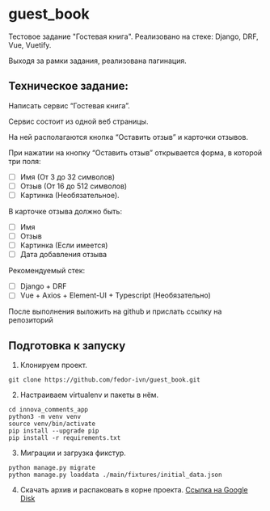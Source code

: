 # guest_book
Тестовое задание "Гостевая книга". Реализовано на стеке: Django, DRF, Vue, Vuetify. 

Выходя за рамки задания, реализована пагинация.

## Техническое задание:
Написать сервис “Гостевая книга”.

Сервис состоит из одной веб страницы.

На ней располагаются кнопка “Оставить отзыв” и карточки отзывов.

При нажатии на кнопку “Оставить отзыв” открывается форма, в которой три поля:
* [ ] Имя (От 3 до 32 символов)
* [ ] Отзыв (От 16 до 512 символов)
* [ ] Картинка (Необязательное).

В карточке отзыва должно быть:
* [ ] Имя
* [ ] Отзыв
* [ ] Картинка (Если имеется)
* [ ] Дата добавления отзыва

Рекомендуемый стек:
* [ ] Django + DRF
* [ ] Vue + Axios + Element-UI + Typescript (Необязательно)

После выполнения выложить на github и прислать ссылку на репозиторий

## Подготовка к запуску
1. Клонируем проект.
```
git clone https://github.com/fedor-ivn/guest_book.git
```
2. Настраиваем virtualenv и пакеты в нём.
```
cd innova_comments_app
python3 -m venv venv
source venv/bin/activate
pip install --upgrade pip
pip install -r requirements.txt
```
3. Миграции и загрузка фикстур.
```
python manage.py migrate
python manage.py loaddata ./main/fixtures/initial_data.json
```
4. Скачать архив и распаковать в корне проекта.
[Ссылка на Google Disk](https://drive.google.com/file/d/11r9jtAcDcGX-JlOr-R2CZyprx7BgKEGp/view?usp=sharing)
